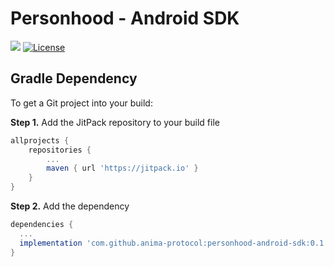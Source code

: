 # Personhood - Android SDK

[![](https://jitpack.io/v/anima-protocol/personhood-android-sdk.svg)](https://jitpack.io/#anima-protocol/personhood-android-sdk)
[![License](https://img.shields.io/badge/License-Apache%202.0-blue.svg)](https://opensource.org/licenses/Apache-2.0)

## Gradle Dependency

To get a Git project into your build:

**Step 1.** Add the JitPack repository to your build file

```gradle
allprojects {
    repositories {
        ...
        maven { url 'https://jitpack.io' }
    }
}
```

**Step 2.** Add the dependency

```gradle
dependencies {
  ...
  implementation 'com.github.anima-protocol:personhood-android-sdk:0.1.0'
}
```
